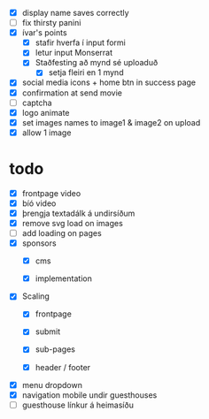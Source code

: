 - [x] display name saves correctly
- [ ] fix thirsty panini
- [x] ívar's points
  - [x] stafir hverfa í input formi
  - [x] letur input Monserrat
  - [x] Staðfesting að mynd sé uploaduð
    - [x] setja fleiri en 1 mynd
- [x] social media icons + home btn in success page
- [x] confirmation at send movie
- [ ] captcha
- [x] logo animate
- [x] set images names to image1 & image2 on upload
- [x] allow 1 image

 # todo
 - [x] frontpage video
 - [x] bíó video
 - [x] þrengja textadálk á undirsíðum
 - [x] remove svg load on images
 - [ ] add loading on pages
 - [x] sponsors
   - [x] cms
   - [x] implementation


 - [x] Scaling
   - [x] frontpage
   - [x] submit
   - [x] sub-pages
   - [x] header / footer



- [x] menu dropdown 
- [x] navigation mobile undir guesthouses
- [ ] guesthouse línkur á heimasíðu